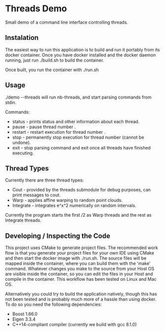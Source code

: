 # Threads Demo
Small demo of a command line interface controlling threads.

## Instalation
The easiest way to run this application is to build and run it portably from its
docker container. Once you have docker installed and the docker daemon running,
just run ./build.sh to build the container.

Once built, you run the container with ./run.sh


## Usage
./demo --threads <nb-threads> will run nb-threads, and start parsing commands from stdin.

Commands:
* status       - prints status and other information about each thread.
* pause <nb>   - pause thread number <nb>.
* restart <nb> - restart execution for thread number <nb>.
* stop <nb>    - permanently stop execution for thread number <nb> (cannot be undone).
* exit         - stop parsing command and exit once all threads have finished executing.

## Thread Types
Currently there are three thread types:
* Cout      - provided by the threads submodule for debug purposes, can print messages to cout.
* Warp      - applies affine warping to random point clouds.
* Integrate - integrates e^x^2 numerically on random intervals.

Currently the program starts the first <nb-threads>/2 as Warp threads and the rest as Integrate threads.

## Developing / Inspecting the Code
This project uses CMake to generate project files. The recommended work flow is that you generate your
project files for your own IDE using CMake and then start the docker image with ./run.sh. The source
files will be mapped inside the container, where you can build them with the 'make' command. Whatever
changes you make to the source from your Host OS are visible inside the container, so you can edit
the files in your Host and compile in the container. This workflow has been tested on Linux and Mac OS.

Alternatively you could try to build the application natively, though this has not been tested and is
probably much more of a hassle than using docker. To do so you need the following dependencies:
   * Boost 1.66.0
   * Eigen 3.3.4
   * C++14-compliant compiler (currently we build with gcc 8.1.0)